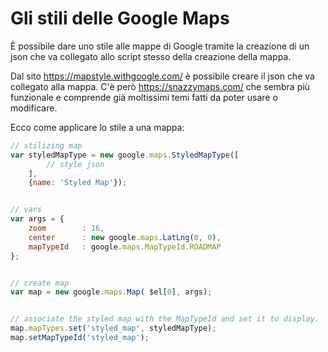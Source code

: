 # Gli stili delle Google Maps

È possibile dare uno stile alle mappe di Google tramite la creazione di un json che va collegato allo script stesso della creazione della mappa.

Dal sito https://mapstyle.withgoogle.com/ è possibile creare il json che va collegato alla mappa. C'è però https://snazzymaps.com/ che sembra più funzionale e comprende già moltissimi temi fatti da poter usare o modificare.

Ecco come applicare lo stile a una mappa:

```js
// stilizing map
var styledMapType = new google.maps.StyledMapType([
        // style json
    ],
    {name: 'Styled Map'});


// vars
var args = {
    zoom		: 16,
    center		: new google.maps.LatLng(0, 0),
    mapTypeId	: google.maps.MapTypeId.ROADMAP
};


// create map
var map = new google.maps.Map( $el[0], args);


// associate the styled map with the MapTypeId and set it to display.
map.mapTypes.set('styled_map', styledMapType);
map.setMapTypeId('styled_map');

```
